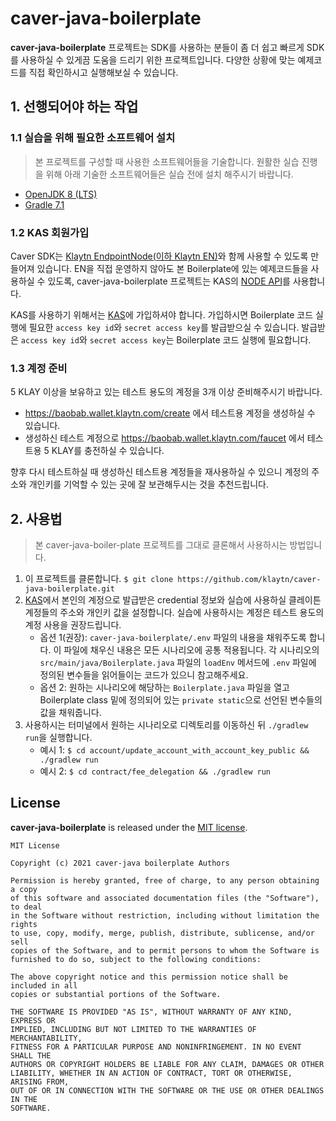 # caver-java-boilerplate
**caver-java-boilerplate** 프로젝트는 SDK를 사용하는 분들이 좀 더 쉽고 빠르게 SDK를 사용하실 수 있게끔 도움을 드리기 위한 프로젝트입니다.
다양한 상황에 맞는 예제코드를 직접 확인하시고 실행해보실 수 있습니다.

## 1. 선행되어야 하는 작업
### 1.1 실습을 위해 필요한 소프트웨어 설치
> 본 프로젝트를 구성할 때 사용한 소프트웨어들을 기술합니다. 원활한 실습 진행을 위해 아래 기술한 소프트웨어들은 실습 전에 설치 해주시기 바랍니다.
* [OpenJDK 8 (LTS)](https://adoptopenjdk.net/?variant=openjdk8&jvmVariant=hotspot)
* [Gradle 7.1](https://gradle.org/install/)

### 1.2 KAS 회원가입
Caver SDK는 [Klaytn EndpointNode(이하 Klaytn EN)](https://docs.klaytn.com/node/endpoint-node)와 함께 사용할 수 있도록 만들어져 있습니다.
EN을 직접 운영하지 않아도 본 Boilerplate에 있는 예제코드들을 사용하실 수 있도록, caver-java-boilerplate 프로젝트는 KAS의 [NODE API](https://refs.klaytnapi.com/en/node/latest)를 사용합니다.

KAS를 사용하기 위해서는 [KAS](https://www.klaytnapi.com/ko/landing/main)에 가입하셔야 합니다. 가입하시면 Boilerplate 코드 실행에 필요한 `access key id`와 `secret access key`를 발급받으실 수 있습니다.
발급받은 `access key id`와 `secret access key`는 Boilerplate 코드 실행에 필요합니다.

### 1.3 계정 준비
5 KLAY 이상을 보유하고 있는 테스트 용도의 계정을 3개 이상 준비해주시기 바랍니다.
* https://baobab.wallet.klaytn.com/create 에서 테스트용 계정을 생성하실 수 있습니다.
* 생성하신 테스트 계정으로 https://baobab.wallet.klaytn.com/faucet 에서 테스트용 5 KLAY를 충전하실 수 있습니다.

향후 다시 테스트하실 때 생성하신 테스트용 계정들을 재사용하실 수 있으니 계정의 주소와 개인키를 기억할 수 있는 곳에 잘 보관해두시는 것을 추천드립니다.

## 2. 사용법
> 본 caver-java-boiler-plate 프로젝트를 그대로 클론해서 사용하시는 방법입니다.
1. 이 프로젝트를 클론합니다. `$ git clone https://github.com/klaytn/caver-java-boilerplate.git`
2. [KAS](https://www.klaytnapi.com/ko/landing/main)에서 본인의 계정으로 발급받은 credential 정보와 실습에 사용하실 클레이튼 계정들의 주소와 개인키 값을 설정합니다. 실습에 사용하시는 계정은 테스트 용도의 계정 사용을 권장드립니다.
   * 옵션 1(권장): `caver-java-boilerplate/.env` 파일의 내용을 채워주도록 합니다. 이 파일에 채우신 내용은 모든 시나리오에 공통 적용됩니다. 각 시나리오의 `src/main/java/Boilerplate.java` 파일의 `loadEnv` 메서드에 `.env` 파일에 정의된 변수들을 읽어들이는 코드가 있으니 참고해주세요.
   * 옵션 2: 원하는 시나리오에 해당하는 `Boilerplate.java` 파일을 열고 Boilerplate class 밑에 정의되어 있는 `private static`으로 선언된 변수들의 값을 채워줍니다.
3. 사용하시는 터미널에서 원하는 시나리오로 디렉토리를 이동하신 뒤 `./gradlew run`을 실행합니다.
   * 예시 1: `$ cd account/update_account_with_account_key_public && ./gradlew run`
   * 예시 2: `$ cd contract/fee_delegation && ./gradlew run`

## License
**caver-java-boilerplate** is released under the [MIT license](./LICENSE).

```
MIT License

Copyright (c) 2021 caver-java boilerplate Authors

Permission is hereby granted, free of charge, to any person obtaining a copy
of this software and associated documentation files (the "Software"), to deal
in the Software without restriction, including without limitation the rights
to use, copy, modify, merge, publish, distribute, sublicense, and/or sell
copies of the Software, and to permit persons to whom the Software is
furnished to do so, subject to the following conditions:

The above copyright notice and this permission notice shall be included in all
copies or substantial portions of the Software.

THE SOFTWARE IS PROVIDED "AS IS", WITHOUT WARRANTY OF ANY KIND, EXPRESS OR
IMPLIED, INCLUDING BUT NOT LIMITED TO THE WARRANTIES OF MERCHANTABILITY,
FITNESS FOR A PARTICULAR PURPOSE AND NONINFRINGEMENT. IN NO EVENT SHALL THE
AUTHORS OR COPYRIGHT HOLDERS BE LIABLE FOR ANY CLAIM, DAMAGES OR OTHER
LIABILITY, WHETHER IN AN ACTION OF CONTRACT, TORT OR OTHERWISE, ARISING FROM,
OUT OF OR IN CONNECTION WITH THE SOFTWARE OR THE USE OR OTHER DEALINGS IN THE
SOFTWARE.
```

